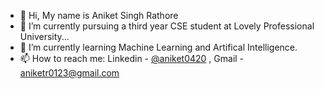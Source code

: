 - 👋 Hi, My name is Aniket Singh Rathore
- 🌱 I’m currently pursuing a third year CSE student at Lovely Professional University...
- 💞️ I’m currently learning Machine Learning and Artifical Intelligence. 
- 📫 How to reach me: Linkedin - [@aniket0420](https://www.linkedin.com/in/aniket0420/) , Gmail - aniketr0123@gmail.com

<!---
Aniket0420/Aniket0420 is a ✨ special ✨ repository because its `README.md` (this file) appears on your GitHub profile.
You can click the Preview link to take a look at your changes.
--->
